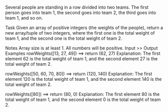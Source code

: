 Several people are standing in a row divided into two teams.
The first person goes into team 1, the second goes into team 2, the third goes into team 1, and so on.

Task
Given an array of positive integers (the weights of the people), return a new array/tuple of two integers, where the first one is the total weight of team 1, and the second one is the total weight of team 2.

Notes
Array size is at least 1.
All numbers will be positive.
Input >> Output Examples
rowWeights([13, 27, 49])  ==>  return (62, 27)
Explanation:
The first element 62 is the total weight of team 1, and the second element 27 is the total weight of team 2.

rowWeights([50, 60, 70, 80])  ==>  return (120, 140)
Explanation:
The first element 120 is the total weight of team 1, and the second element 140 is the total weight of team 2.

rowWeights([80])  ==>  return (80, 0)
Explanation:
The first element 80 is the total weight of team 1, and the second element 0 is the total weight of team 2.